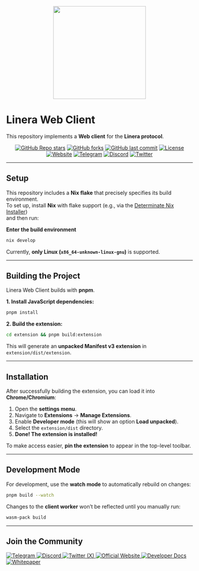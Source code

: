 <div align="center">
  <img src="extension/public/assets/linera/Linera_FullColor_H.svg" width="250">
</div>

# **Linera Web Client**  

This repository implements a **Web client** for the **Linera protocol**.

<div align="center">

[![GitHub Repo stars](https://img.shields.io/github/stars/linera-io/linera-web?logo=github&color=yellow)](https://github.com/linera-io/linera-web/stargazers)
[![GitHub forks](https://img.shields.io/github/forks/linera-io/linera-web?logo=github&color=blue)](https://github.com/linera-io/linera-web/network/members)
[![GitHub last commit](https://img.shields.io/github/last-commit/linera-io/linera-web?logo=git)](https://github.com/linera-io/linera-web/commits/main)
[![License](https://img.shields.io/badge/license-Apache-green.svg)](LICENSE)[![Website](https://img.shields.io/badge/Website-Linera.io-blue?style=flat&logo=google-chrome)](https://linera.io)
[![Telegram](https://img.shields.io/badge/Telegram-26A5E4?logo=telegram&logoColor=white)](https://t.me/linera_io)
[![Discord](https://img.shields.io/badge/Discord-5865F2?logo=discord&logoColor=white)](https://discord.gg/linera)
[![Twitter](https://img.shields.io/twitter/follow/linera_io?style=social)](https://x.com/linera_io)


</div>

---

## **Setup**  

This repository includes a **Nix flake** that precisely specifies its build environment.  
To set up, install **Nix** with flake support (e.g., via the [Determinate Nix Installer](https://github.com/DeterminateSystems/nix-installer))  
and then run:

**Enter the build environment**  

```bash
nix develop
```

Currently, **only Linux (`x86_64-unknown-linux-gnu`)** is supported.

---

## **Building the Project**  

Linera Web Client builds with **pnpm**.

**1. Install JavaScript dependencies:**

```bash
pnpm install
```

**2. Build the extension:**  

```bash 
cd extension && pnpm build:extension
 ```

This will generate an **unpacked Manifest v3 extension** in `extension/dist/extension`.

---

## **Installation**  

After successfully building the extension, you can load it into **Chrome/Chromium**:  

1. Open the **settings menu**.  
2. Navigate to **Extensions** → **Manage Extensions**.  
3. Enable **Developer mode** (this will show an option **Load unpacked**).  
4. Select the `extension/dist` directory.  
5. **Done! The extension is installed!**  

To make access easier, **pin the extension** to appear in the top-level toolbar.

---

## **Development Mode**  

For development, use the **watch mode** to automatically rebuild on changes:  

```bash 
pnpm build --watch
```

Changes to the **client worker** won’t be reflected until you manually run:  

```bash 
wasm-pack build
```

---

## **Join the Community**  

<p align="left">
  <a href="https://t.me/linera_io">
    <img src="https://img.shields.io/badge/Telegram-26A5E4?logo=telegram&logoColor=white&style=for-the-badge" alt="Telegram">
  </a>
  <a href="https://discord.gg/linera">
    <img src="https://img.shields.io/badge/Discord-5865F2?logo=discord&logoColor=white&style=for-the-badge" alt="Discord">
  </a>
  <a href="https://x.com/linera_io">
    <img src="https://img.shields.io/badge/Twitter-000000?logo=x&logoColor=white&style=for-the-badge" alt="Twitter (X)">
  </a>

  <a href="https://linera.io">
    <img src="https://img.shields.io/badge/Website-0077b5?logo=internet-explorer&logoColor=white&style=for-the-badge" alt="Official Website">
  </a>
  <a href="https://linera.dev">
    <img src="https://img.shields.io/badge/Developer%20Docs-4CAF50?logo=read-the-docs&logoColor=white&style=for-the-badge" alt="Developer Docs">
  </a>
  <a href="https://linera.io/whitepaper">
    <img src="https://img.shields.io/badge/Whitepaper-FFA500?logo=bookstack&logoColor=white&style=for-the-badge" alt="Whitepaper">
  </a>
</p>

